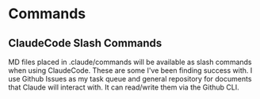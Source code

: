 # Commands

## ClaudeCode Slash Commands

MD files placed in .claude/commands will be available as slash commands when using ClaudeCode. These are some I've been finding success with. I use Github Issues as my task queue and general repository for documents that Claude will interact with. It can read/write them via the Github CLI.